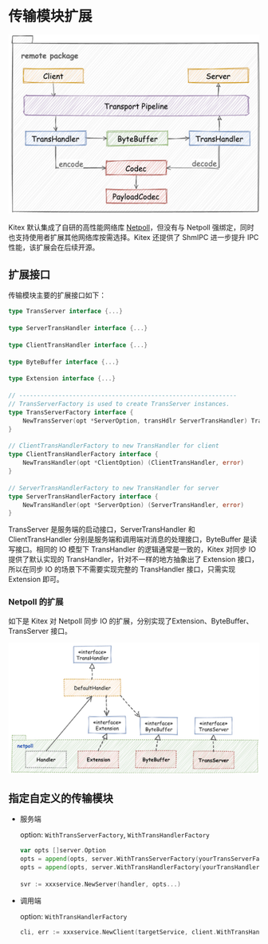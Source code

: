 # 传输模块扩展

![remote_module](../../images/remote_module.png)

Kitex 默认集成了自研的高性能网络库 [Netpoll](https://github.com/cloudwego/netpoll)，但没有与 Netpoll 强绑定，同时也支持使用者扩展其他网络库按需选择。Kitex 还提供了 ShmIPC 进一步提升 IPC 性能，该扩展会在后续开源。

## 扩展接口

传输模块主要的扩展接口如下：

```go
type TransServer interface {...}

type ServerTransHandler interface {...}

type ClientTransHandler interface {...}

type ByteBuffer interface {...}

type Extension interface {...}

// -------------------------------------------------------------
// TransServerFactory is used to create TransServer instances.
type TransServerFactory interface {
	NewTransServer(opt *ServerOption, transHdlr ServerTransHandler) TransServer
}

// ClientTransHandlerFactory to new TransHandler for client
type ClientTransHandlerFactory interface {
	NewTransHandler(opt *ClientOption) (ClientTransHandler, error)
}

// ServerTransHandlerFactory to new TransHandler for server
type ServerTransHandlerFactory interface {
	NewTransHandler(opt *ServerOption) (ServerTransHandler, error)
}
```

TransServer 是服务端的启动接口，ServerTransHandler  和 ClientTransHandler 分别是服务端和调用端对消息的处理接口，ByteBuffer 是读写接口。相同的 IO 模型下 TransHandler 的逻辑通常是一致的，Kitex 对同步 IO 提供了默认实现的 TransHandler，针对不一样的地方抽象出了 Extension 接口，所以在同步 IO 的场景下不需要实现完整的 TransHandler 接口，只需实现 Extension 即可。

### Netpoll 的扩展

如下是 Kitex 对 Netpoll 同步 IO 的扩展，分别实现了Extension、ByteBuffer、TransServer 接口。

![netpoll_extension](../../images/netpoll_extension.png)

## 指定自定义的传输模块

- 服务端

  option: `WithTransServerFactory`,  `WithTransHandlerFactory`

  ```go
  var opts []server.Option
  opts = append(opts, server.WithTransServerFactory(yourTransServerFactory)
  opts = append(opts, server.WithTransHandlerFactory(yourTransHandlerFactory)

  svr := xxxservice.NewServer(handler, opts...)
  ```

- 调用端

  option: `WithTransHandlerFactory`

  ```go
  cli, err := xxxservice.NewClient(targetService, client.WithTransHandlerFactory(yourTransHandlerFactory)
  ```
